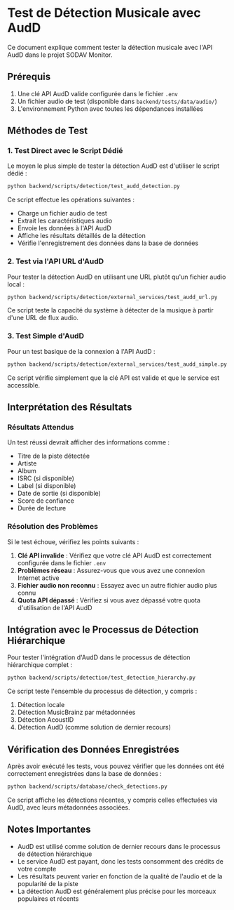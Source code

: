 # Test de Détection Musicale avec AudD

Ce document explique comment tester la détection musicale avec l'API AudD dans le projet SODAV Monitor.

## Prérequis

1. Une clé API AudD valide configurée dans le fichier `.env`
2. Un fichier audio de test (disponible dans `backend/tests/data/audio/`)
3. L'environnement Python avec toutes les dépendances installées

## Méthodes de Test

### 1. Test Direct avec le Script Dédié

Le moyen le plus simple de tester la détection AudD est d'utiliser le script dédié :

```bash
python backend/scripts/detection/test_audd_detection.py
```

Ce script effectue les opérations suivantes :
- Charge un fichier audio de test
- Extrait les caractéristiques audio
- Envoie les données à l'API AudD
- Affiche les résultats détaillés de la détection
- Vérifie l'enregistrement des données dans la base de données

### 2. Test via l'API URL d'AudD

Pour tester la détection AudD en utilisant une URL plutôt qu'un fichier audio local :

```bash
python backend/scripts/detection/external_services/test_audd_url.py
```

Ce script teste la capacité du système à détecter de la musique à partir d'une URL de flux audio.

### 3. Test Simple d'AudD

Pour un test basique de la connexion à l'API AudD :

```bash
python backend/scripts/detection/external_services/test_audd_simple.py
```

Ce script vérifie simplement que la clé API est valide et que le service est accessible.

## Interprétation des Résultats

### Résultats Attendus

Un test réussi devrait afficher des informations comme :
- Titre de la piste détectée
- Artiste
- Album
- ISRC (si disponible)
- Label (si disponible)
- Date de sortie (si disponible)
- Score de confiance
- Durée de lecture

### Résolution des Problèmes

Si le test échoue, vérifiez les points suivants :

1. **Clé API invalide** : Vérifiez que votre clé API AudD est correctement configurée dans le fichier `.env`
2. **Problèmes réseau** : Assurez-vous que vous avez une connexion Internet active
3. **Fichier audio non reconnu** : Essayez avec un autre fichier audio plus connu
4. **Quota API dépassé** : Vérifiez si vous avez dépassé votre quota d'utilisation de l'API AudD

## Intégration avec le Processus de Détection Hiérarchique

Pour tester l'intégration d'AudD dans le processus de détection hiérarchique complet :

```bash
python backend/scripts/detection/test_detection_hierarchy.py
```

Ce script teste l'ensemble du processus de détection, y compris :
1. Détection locale
2. Détection MusicBrainz par métadonnées
3. Détection AcoustID
4. Détection AudD (comme solution de dernier recours)

## Vérification des Données Enregistrées

Après avoir exécuté les tests, vous pouvez vérifier que les données ont été correctement enregistrées dans la base de données :

```bash
python backend/scripts/database/check_detections.py
```

Ce script affiche les détections récentes, y compris celles effectuées via AudD, avec leurs métadonnées associées.

## Notes Importantes

- AudD est utilisé comme solution de dernier recours dans le processus de détection hiérarchique
- Le service AudD est payant, donc les tests consomment des crédits de votre compte
- Les résultats peuvent varier en fonction de la qualité de l'audio et de la popularité de la piste
- La détection AudD est généralement plus précise pour les morceaux populaires et récents 